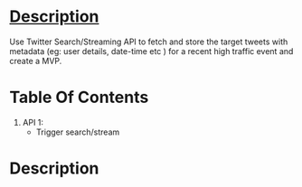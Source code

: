 # [Description](#description)
Use Twitter Search/Streaming API to fetch and store the target tweets with metadata (eg: user details,
 date-time etc ) for a recent high traffic event and create a MVP.

# Table Of Contents
1. API 1:
   * Trigger search/stream 
 










# Description
